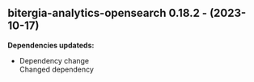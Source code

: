 ## bitergia-analytics-opensearch 0.18.2 - (2023-10-17)

**Dependencies updateds:**

 * Dependency change\
   Changed dependency

